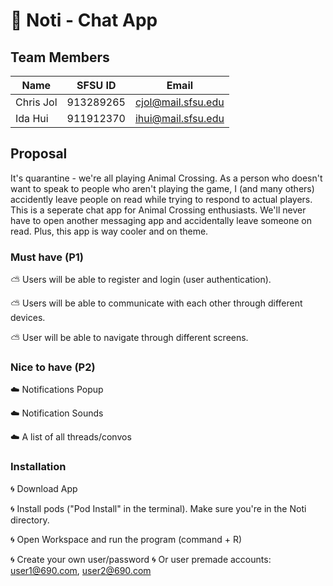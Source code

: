 # :mushroom: Noti - Chat App

## Team Members
| Name     | SFSU ID           | Email |
| ------------- |:-------------:| -------------| 
| Chris Jol   | 913289265| cjol@mail.sfsu.edu |
| Ida Hui     | 911912370     |  ihui@mail.sfsu.edu |

## Proposal

It's quarantine - we're all playing Animal Crossing. As a person who doesn't want to speak to people who aren't playing the game, I (and many others) accidently leave people on read while trying to respond to actual players. This is a seperate chat app for Animal Crossing enthusiasts. We'll never have to open another messaging app and accidentally leave someone on read. Plus, this app is way cooler and on theme.  

### Must have (P1)

:partly_sunny: Users will be able to register and login (user authentication). 

:partly_sunny: Users will be able to communicate with each other through different devices.

:partly_sunny: User will be able to navigate through different screens.

### Nice to have (P2)

:cloud: Notifications Popup 

:cloud: Notification Sounds

:cloud: A list of all threads/convos

### Installation

:cyclone: Download App

:cyclone: Install pods ("Pod Install" in the terminal). Make sure you're in the Noti directory.

:cyclone: Open Workspace and run the program (command + R)


:cyclone: Create your own user/password
:cyclone: Or user premade accounts: user1@690.com, user2@690.com

